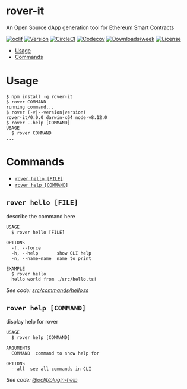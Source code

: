 rover-it
========

An Open Source dApp generation tool for Ethereum Smart Contracts

[![oclif](https://img.shields.io/badge/cli-oclif-brightgreen.svg)](https://oclif.io)
[![Version](https://img.shields.io/npm/v/rover-it.svg)](https://npmjs.org/package/rover-it)
[![CircleCI](https://circleci.com/gh/ravidsrk/rover-it/tree/master.svg?style=shield)](https://circleci.com/gh/ravidsrk/rover-it/tree/master)
[![Codecov](https://codecov.io/gh/ravidsrk/rover-it/branch/master/graph/badge.svg)](https://codecov.io/gh/ravidsrk/rover-it)
[![Downloads/week](https://img.shields.io/npm/dw/rover-it.svg)](https://npmjs.org/package/rover-it)
[![License](https://img.shields.io/npm/l/rover-it.svg)](https://github.com/ravidsrk/rover-it/blob/master/package.json)

<!-- toc -->
* [Usage](#usage)
* [Commands](#commands)
<!-- tocstop -->
# Usage
<!-- usage -->
```sh-session
$ npm install -g rover-it
$ rover COMMAND
running command...
$ rover (-v|--version|version)
rover-it/0.0.0 darwin-x64 node-v8.12.0
$ rover --help [COMMAND]
USAGE
  $ rover COMMAND
...
```
<!-- usagestop -->
# Commands
<!-- commands -->
* [`rover hello [FILE]`](#rover-hello-file)
* [`rover help [COMMAND]`](#rover-help-command)

## `rover hello [FILE]`

describe the command here

```
USAGE
  $ rover hello [FILE]

OPTIONS
  -f, --force
  -h, --help       show CLI help
  -n, --name=name  name to print

EXAMPLE
  $ rover hello
  hello world from ./src/hello.ts!
```

_See code: [src/commands/hello.ts](https://github.com/ravidsrk/rover-it/blob/v0.0.0/src/commands/hello.ts)_

## `rover help [COMMAND]`

display help for rover

```
USAGE
  $ rover help [COMMAND]

ARGUMENTS
  COMMAND  command to show help for

OPTIONS
  --all  see all commands in CLI
```

_See code: [@oclif/plugin-help](https://github.com/oclif/plugin-help/blob/v2.1.4/src/commands/help.ts)_
<!-- commandsstop -->
